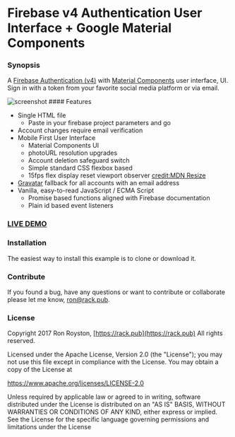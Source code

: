 # Firebase v4 Authentication User Interface + Google Material Components

### Synopsis

A [Firebase Authentication (v4)](https://firebase.google.com/products/auth/) with [Material Components](//material.io/components) user interface, UI. Sign in with a token from your favorite social media platform or via email. 

<img src="https://github.com/rhroyston/rhroyston.github.io/blob/master/firebase-v4-auth-screenshots.png" alt="screenshot" style="max-width:80%">
#### Features

 - Single HTML file
   - Paste in your firebase project parameters and go
 - Account changes require email verification
 - Mobile First User Interface
   - Material Components UI
   - photoURL resolution upgrades
   - Account deletion safeguard switch
   - Simple standard CSS flexbox based
   - 15fps flex display reset viewport observer [credit:MDN Resize](https://developer.mozilla.org/en-US/docs/Web/Events/resize)
 - [Gravatar](//gravatar.com) fallback for all accounts with an email address
 - Vanilla, easy-to-read JavaScript / ECMA Script
   - Promise based functions aligned with Firebase documentation
   - Plain id based event listeners

### [LIVE DEMO](https://abracadabra-8012b.firebaseapp.com/)

### Installation

The easiest way to install this example is to clone or download it.

### Contribute

If you found a bug, have any questions or want to contribute or collaborate please let me know, [ron@rack.pub](mailto:ron@rack.pub).

### License

Copyright 2017 Ron Royston, [https://rack.pub](https://rack.pub) All rights reserved.

Licensed under the Apache License, Version 2.0 (the "License");
you may not use this file except in compliance with the License.
You may obtain a copy of the License at

  https://www.apache.org/licenses/LICENSE-2.0

Unless required by applicable law or agreed to in writing, software
distributed under the License is distributed on an "AS IS" BASIS,
WITHOUT WARRANTIES OR CONDITIONS OF ANY KIND, either express or implied.
See the License for the specific language governing permissions and
limitations under the License